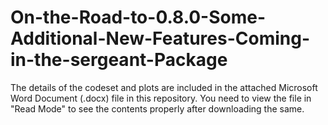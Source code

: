 # On-the-Road-to-0.8.0-Some-Additional-New-Features-Coming-in-the-sergeant-Package

The details of the codeset and plots are included in the attached Microsoft Word Document (.docx) file in this repository. 
You need to view the file in "Read Mode" to see the contents properly after downloading the same.
